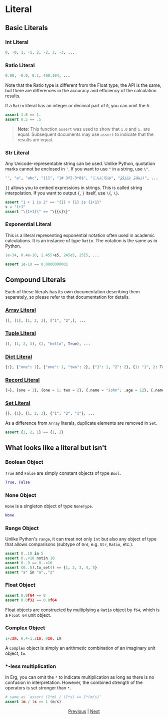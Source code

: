 # Literal

## Basic Literals

### Int Literal

```python
0, -0, 1, -1, 2, -2, 3, -3, ...
```

### Ratio Literal

```python
0.00, -0.0, 0.1, 400.104, ...
```

Note that the Ratio type is different from the Float type; the API is the same, but there are differences in the accuracy and efficiency of the calculation results.

If a `Ratio` literal has an integer or decimal part of `0`, you can omit the `0`.

```python
assert 1.0 == 1.
assert 0.5 == .5
```

> __Note__: This function `assert` was used to show that `1.0` and `1.` are equal.
Subsequent documents may use `assert` to indicate that the results are equal.

### Str Literal

Any Unicode-representable string can be used.
Unlike Python, quotation marks cannot be enclosed in `'`. If you want to use `"` in a string, use `\"`.

```python
"", "a", "abc", "111", "1# 3f2-3*8$", "こんにちは", "السَّلَامُ عَلَيْكُمْ", ...
```

`{}` allows you to embed expressions in strings. This is called string interpolation.
If you want to output `{`, `}` itself, use `\{`, `\}`.

```python
assert "1 + 1 is 2" == "{1} + {1} is {1+1}"
s = "1+1"
assert "\{1+1}\" == "\{{s}\}"
```

### Exponential Literal

This is a literal representing exponential notation often used in academic calculations. It is an instance of type ``Ratio``.
The notation is the same as in Python.

```python
1e-34, 0.4e-10, 2.455+e5, 245e5, 25E5, ...
```

```python
assert 1e-10 == 0.0000000001
```

## Compound Literals

Each of these literals has its own documentation describing them separately, so please refer to that documentation for details.

### [Array Literal](./10_array.md)

```python
[], [1], [1, 2, 3], ["1", "2",], ...
```

### [Tuple Literal](./11_tuple.md)

```python
(), (1, 2, 3), (1, "hello", True), ...
```

### [Dict Literal](./12_dict.md)

```python
{:}, {"one": 1}, {"one": 1, "two": 2}, {"1": 1, "2": 2}, {1: "1", 2: True, "three": [1]}, ...
```

### [Record Literal](./13_record.md)

```python
{=}, {one = 1}, {one = 1; two = 2}, {.name = "John"; .age = 12}, {.name = Str; .age = Nat}, ...
```

### [Set Literal](./14_set.md)

```python
{}, {1}, {1, 2, 3}, {"1", "2", "1"}, ...
```

As a difference from `Array` literals, duplicate elements are removed in `Set`.

```python
assert {1, 2, 1} == {1, 2}
```

## What looks like a literal but isn't

### Boolean Object

`True` and `False` are simply constant objects of type `Bool`.

```python
True, False
```

### None Object

`None` is a singleton object of type `NoneType`.

```python
None
```

### Range Object

Unlike Python's `range`, it can treat not only `Int` but also any object of type that allows comparisons (subtype of `Ord`, e.g. `Str`, `Ratio`, etc.).

```python
assert 0..10 in 5
assert 0..<10 notin 10
assert 0..9 == 0..<10
assert (0..5).to_set() == {1, 2, 3, 4, 5}
assert "a" in "a".."z"
```

### Float Object

```python
assert 0.0f64 == 0
assert 0.0f32 == 0.0f64
```

Float objects are constructed by multiplying a `Ratio` object by `f64`, which is a `Float 64` unit object.

### Complex Object

```python
1+2Im, 0.4-1.2Im, 0Im, Im
```

A `Complex` object is simply an arithmetic combination of an imaginary unit object, `Im`.

### *-less multiplication

In Erg, you can omit the `*` to indicate multiplication as long as there is no confusion in interpretation. However, the combined strength of the operators is set stronger than `*`.

```python
# same as `assert (1*m) / (1*s) == 1*(m/s)`
assert 1m / 1s == 1 (m/s)
```

<p align='center'>
    <a href='./00_basic.md'>Previous</a> | <a href='./02_name.md'>Next</a>
</p>
